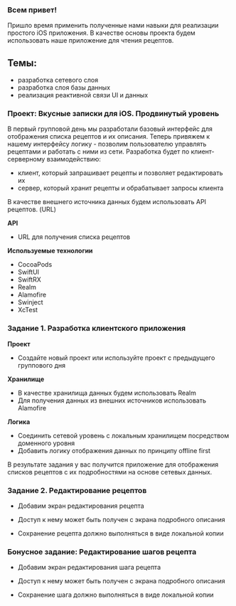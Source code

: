 ### Всем привет!

Пришло время применить полученные нами навыки для реализации простого iOS приложения.
В качестве основы проекта будем использовать наше приложение для чтения рецептов.

## Темы:
- разработка сетевого слоя
- разработка слоя базы данных
- реализация реактивной связи UI и данных 

### Проект: Вкусные записки для iOS. Продвинутый уровень

В первый групповой день мы разработали базовый интерфейс для отображения списка рецептов и их описания.
Теперь привяжем к нашему интерфейсу логику - позволим пользователю управлять рецептами и работать с ними
из сети. Разработка будет по клиент-серверному взаимодействию:
- клиент, который запрашивает рецепты и позволяет редактировать их
- сервер, который хранит рецепты и обрабатывает запросы клиента

В качестве внешнего источника данных будем использовать API рецептов. (URL)

**API**
- URL для получения списка рецептов

**Используемые технологии**
- CocoaPods
- SwiftUI
- SwiftRX
- Realm
- Alamofire
- Swinject
- XcTest

### Задание 1. Разработка клиентского приложения

**Проект**
- Создайте новый проект или используйте проект с предыдущего группового дня

**Хранилище**
- В качестве хранилища данных будем использовать Realm
- Для получения данных из внешних источников использовать Alamofire

**Логика**
- Соединить сетевой уровень с локальным хранилищем посредством доменного уровня
- Добавить логику отображения данных по принципу offline first

В результате задания у вас получится приложение для отображения списков рецептов с их подробностями
на основе сетевых данных.

### Задание 2. Редактирование рецептов

- Добавим экран редактирования рецепта

- Доступ к нему может быть получен с экрана подробного описания

- Сохранение рецепта должно выполняться в виде локальной копии

### Бонусное задание: Редактирование шагов рецепта

- Добавим экран редактирования шага рецепта

- Доступ к нему может быть получен с экрана подробного описания

- Сохранение шага должно выполняться в виде локальной копии
